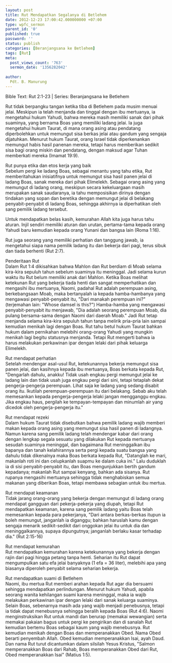 ```yaml
---
layout: post
title: Rut Mendapatkan Segalanya di Betlehem
date: 2012-12-23 17:00:42.000000000 +07:00
type: wpfc_sermon
parent_id: '0'
published: true
password: ''
status: publish
categories: [Beranjangsana ke Betlehem]
tags: [Rut]
meta:
  post_views_count: '763'
  sermon_date: '1356282042'
  
author:
  Pdt. B. Manurung
---
```

<p>Bible Text: Rut 2:1-23 | Series: Beranjangsana ke Betlehem</p>
<p>Rut tidak berpangku tangan ketika tiba di Betlehem pada musim menuai jelai. Meskipun ia telah menjanda dan tinggal dengan ibu mertuanya, ia mengetahui hukum Yahudi, bahwa mereka masih memiliki sanak dari pihak suaminya, yang bernama Boas yang memiliki ladang jelai. Ia juga mengetahui hukum Taurat, di mana orang asing atau pendatang diperbolehkan untuk memungut sisa berkas jelai atau gandum yang sengaja dijatuhkan. Menurut hukum Taurat, orang Israel tidak diperkenankan memungut habis hasil panenan mereka, tetapi harus memberikan sedikit sisa bagi orang miskin dan pendatang, dengan maksud agar Tuhan memberkati mereka (Imamat 19:9).</p>
<p>Rut punya etika dan etos kerja yang baik<br />
Sebelum pergi ke ladang Boas, sebagai menantu yang tahu etika, Rut memberitahukan inisiatifnya untuk memungut sisa hasil panen jelai di ladang Boas, sanak mereka dari pihak Elimelekh. Sebagai orang asing yang memungut di ladang orang, meskipun secara kekeluargaan masih merupakan sanak saudaranya, ia tahu memposisikan dirinya dengan tindakan yang sopan dan beretika dengan memungut jelai di belakang penyabit-penyabit di ladang Boas, sehingga akhirnya ia diperhatikan oleh sang pemilik ladang tersebut.</p>
<p>Untuk mendapatkan belas kasih, kemurahan Allah kita juga harus tahu aturan. Injil sendiri memiliki aturan dan urutan, pertama-tama kepada orang Yahudi baru kemudian kepada orang Yunani dan bangsa lain (Roma 1:16).</p>
<p>Rut juga seorang yang memiliki perhatian dan tanggung jawab, ia mengetahui siapa nama pemilik ladang itu dan bekerja dari pagi, terus sibuk dan tiada berhenti (Rut 2:7).</p>
<p>Penderitaan Rut<br />
Dalam Rut 1:4 dikisahkan bahwa Mahlon dan Rut berdiam di Moab selama kira-kira sepuluh tahun sebelum suaminya itu meninggal. Jadi selama kurun waktu itu Rut belum memiliki anak dari Mahlon. Ketika Boas melihat ketekunan Rut yang bekerja tiada henti dan sangat memperhatikan dan mengasihi ibu mertuanya, Naomi, padahal Rut adalah perempuan asing, berkebangsaan Moab, maka bertanyalah ia kepada hamba-hambanya yang mengawasi penyabit-penyabit itu, "Dari manakah perempuan ini?" (terjemahan lain: "Whose damsel is this?") Hamba-hamba yang mengawasi penyabit-penyabit itu menjawab, "Dia adalah seorang perempuan Moab, dia pulang bersama-sama dengan Naomi dari daerah Moab." Jadi Rut tetap menjanda selama kira-kira sepuluh tahun tanpa melirik pria-pria lain sampai kemudian menikah lagi dengan Boas. Rut tahu betul hukum Taurat bahkan hukum dalam pernikahan melebihi orang-orang Yahudi yang mungkin menikah lagi begitu statusnya menjanda. Tetapi Rut mengerti bahwa ia harus melakukan perkawinan ipar dengan lelaki dari pihak keluarga Elimelekh.</p>
<p>Rut mendapat perhatian<br />
Setelah mendengar asal-usul Rut, ketekunannya bekerja memungut sisa panen jelai, dan kasihnya kepada ibu mertuanya, Boas berkata kepada Rut, "Dengarlah dahulu, anakku! Tidak usah engkau pergi memungut jelai ke ladang lain dan tidak usah juga engkau pergi dari sini, tetapi tetaplah dekat pengerja-pengerja perempuan. Lihat saja ke ladang yang sedang disabit orang itu. Ikutilah perempuan-perempuan itu dari belakang. Sebab aku telah memesankan kepada pengerja-pengerja lelaki jangan mengganggu engkau. Jika engkau haus, pergilah ke tempayan-tempayan dan minumlah air yang dicedok oleh pengerja-pengerja itu."</p>
<p>Rut mendapat rezeki<br />
Dalam hukum Taurat tidak disebutkan bahwa pemilik ladang wajib memberi makan kepada orang asing yang memungut sisa hasil panen di ladangnya. Namun karena sang pemilik ladang telah mendengar kabar dari orang dengan lengkap segala sesuatu yang dilakukan Rut kepada mertuanya sesudah suaminya meninggal, dan bagaimana Rut meninggalkan ibu bapanya dan tanah kelahirannya serta pergi kepada suatu bangsa yang dahulu tidak dikenalnya maka Boas berkata kepada Rut, "Datanglah ke mari, makanlah roti ini dan celupkanlah suapmu ke dalam cuka ini." Lalu duduklah ia di sisi penyabit-penyabit itu, dan Boas mengunjukkan bertih gandum kepadanya; makanlah Rut sampai kenyang, bahkan ada sisanya. Rut rupanya mengasihi mertuanya sehingga tidak menghabiskan semua makanan yang diberikan Boas, tetapi membawa sebagian untuk ibu mertua.</p>
<p>Rut mendapat keamanan<br />
Tidak jarang orang-orang yang bekerja dengan memungut di ladang orang mendapat gangguan dari pekerja-pekerja yang diupah, tetapi Rut mendapatkan keamanan, karena sang pemilik ladang yaitu Boas telah memesankan kepada para pekerjanya, "Dari antara berkas-berkas itupun ia boleh memungut, janganlah ia diganggu; bahkan haruslah kamu dengan sengaja menarik sedikit-sedikit dari onggokan jelai itu untuk dia dan meninggalkannya, supaya dipungutnya; janganlah berlaku kasar terhadap dia." (Rut 2:15-16)</p>
<p>Rut mendapat kemurahan<br />
Rut mendapatkan kemurahan karena ketekunannya yang bekerja dengan rajin dari pagi hingga petang tanpa henti. Seharian itu Rut dapat mengumpulkan satu efa jelai banyaknya (1 efa = 36 liter), melebihi apa yang biasanya diperoleh penyabit selama seharian bekerja.</p>
<p>Rut mendapatkan suami di Betlehem<br />
Naomi, ibu mertua Rut memberi arahan kepada Rut agar dia bersuami sehingga mendapatkan perlindungan. Menurut hukum Yahudi, apabila seorang wanita kehilangan suami karena meninggal, maka ia wajib melakukan perkawinan ipar dengan lelaki dari sanak keluarga suaminya. Selain Boas, sebenarnya masih ada yang wajib menjadi penebusnya, tetapi ia tidak dapat menebusnya sehingga beralih kepada Boas (Rut 4:6). Naomi menginstruksikan Rut untuk mandi dan berurap (memakai wewangian) serta memakai pakaian bagus untuk pergi ke pengirikan dan di sanalah Rut kemudian bertemu Boas sebagai kaum yang wajib menebusnya. Rut kemudian menikah dengan Boas dan memperanakkan Obed. Nama Obed berarti penyembah Allah. Obed kemudian memperanakkan Isai, ayah Daud. Dan nama Rut turut dicantumkan dalam silsilah Yesus Kristus, "Salmon memperanakkan Boas dari Rahab, Boas memperanakkan Obed dari Rut, Obed memperanakkan Isai" (Matius 1:5).</p>
